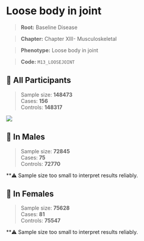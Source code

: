 # Loose body in joint

> **Root:** Baseline Disease  

> **Chapter:** Chapter XIII- Musculoskeletal  

> **Phenotype:** Loose body in joint  

> **Code:** `M13_LOOSEJOINT`

## 🧪 All Participants  
> Sample size: **148473**  
> Cases: **156**  
> Controls: **148317**
<img src="/Disease/Figures/ALL/Incidence/M13_LOOSEJOINT.png"/>
<CsvTable src="/Disease/Data/ALL/Incidence/COX_M13_LOOSEJOINT.csv" label="🔍 View full results" />

## 👨 In Males  
> Sample size: **72845**  
> Cases: **75**  
> Controls: **72770**

**⚠️ Sample size too small to interpret results reliably.


## 👩 In Females  
> Sample size: **75628**  
> Cases: **81**  
> Controls: **75547**

**⚠️ Sample size too small to interpret results reliably.

